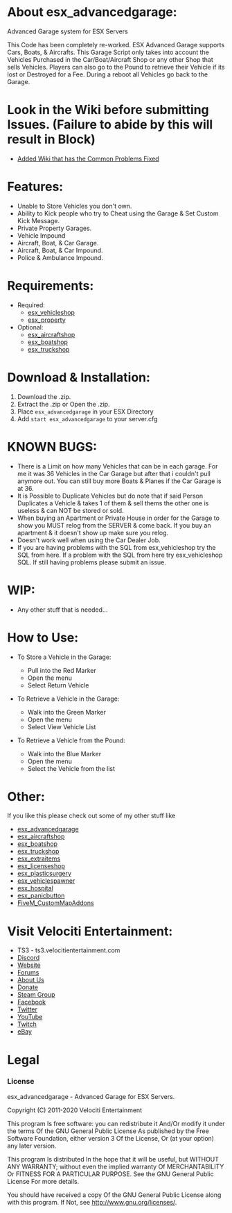 # About esx_advancedgarage:
Advanced Garage system for ESX Servers

This Code has been completely re-worked. ESX Advanced Garage supports Cars, Boats, & Aircrafts. This Garage Script only takes into account the Vehicles Purchased in the Car/Boat/Aircraft Shop or any other Shop that sells Vehicles. Players can also go to the Pound to retrieve their Vehicle if its lost or Destroyed for a Fee. During a reboot all Vehicles go back to the Garage.

# Look in the Wiki before submitting Issues. (Failure to abide by this will result in Block)
* [Added Wiki that has the Common Problems Fixed](https://github.com/HumanTree92/esx_advancedgarage/wiki)

# Features:
* Unable to Store Vehicles you don't own.
* Ability to Kick people who try to Cheat using the Garage & Set Custom Kick Message.
* Private Property Garages.
* Vehicle Impound
* Aircraft, Boat, & Car Garage.
* Aircraft, Boat, & Car Impound.
* Police & Ambulance Impound.

# Requirements:
* Required:
  * [esx_vehicleshop](https://github.com/ESX-Org/esx_vehicleshop)
  * [esx_property](https://github.com/ESX-Org/esx_property)
* Optional:
  * [esx_aircraftshop](https://github.com/HumanTree92/esx_aircraftshop)
  * [esx_boatshop](https://github.com/HumanTree92/esx_boatshop)
  * [esx_truckshop](https://github.com/HumanTree92/esx_truckshop)

# Download & Installation:
1) Download the .zip.
2) Extract the .zip or Open the .zip.
3) Place `esx_advancedgarage` in your ESX Directory
4) Add `start esx_advancedgarage` to your server.cfg

# KNOWN BUGS:
* There is a Limit on how many Vehicles that can be in each garage. For me it was 36 Vehicles in the Car Garage but after that i couldn't pull anymore out. You can still buy more Boats & Planes if the Car Garage is at 36.
* It is Possible to Duplicate Vehicles but do note that if said Person Duplicates a Vehicle & takes 1 of them & sell thems the other one is useless & can NOT be stored or sold.
* When buying an Apartment or Private House in order for the Garage to show you MUST relog from the SERVER & come back. If you buy an apartment & it doesn't show up make sure you relog.
* Doesn't work well when using the Car Dealer Job.
* If you are having problems with the SQL from esx_vehicleshop try the SQL from here. If a problem with the SQL from here try esx_vehicleshop SQL. If still having problems please submit an issue.

# WIP:
* Any other stuff that is needed...

# How to Use:
* To Store a Vehicle in the Garage:
  * Pull into the Red Marker
  * Open the menu
  * Select Return Vehicle

* To Retrieve a Vehicle in the Garage:
  * Walk into the Green Marker
  * Open the menu
  * Select View Vehicle List

* To Retrieve a Vehicle from the Pound:
  * Walk into the Blue Marker
  * Open the menu
  * Select the Vehicle from the list

# Other:
If you like this please check out some of my other stuff like
* [esx_advancedgarage](https://github.com/HumanTree92/esx_advancedgarage)
* [esx_aircraftshop](https://github.com/HumanTree92/esx_aircraftshop)
* [esx_boatshop](https://github.com/HumanTree92/esx_boatshop)
* [esx_truckshop](https://github.com/HumanTree92/esx_truckshop)
* [esx_extraitems](https://github.com/HumanTree92/esx_extraitems)
* [esx_licenseshop](https://github.com/HumanTree92/esx_licenseshop)
* [esx_plasticsurgery](https://github.com/HumanTree92/esx_plasticsurgery)
* [esx_vehiclespawner](https://github.com/HumanTree92/esx_vehiclespawner)
* [esx_hospital](https://github.com/HumanTree92/esx_hospital)
* [esx_panicbutton](https://github.com/HumanTree92/esx_panicbutton)
* [FiveM_CustomMapAddons](https://github.com/HumanTree92/FiveM_CustomMapAddons)

# Visit Velociti Entertainment:
* TS3 - ts3.velocitientertainment.com
* [Discord](http://discord.velocitientertainment.com)
* [Website](http://velocitientertainment.com/)
* [Forums](http://velocitientertainment.com/forum)
* [About Us](http://velocitientertainment.com/pc-gaming/)
* [Donate](http://velocitientertainment.com/donations/)
* [Steam Group](http://steamcommunity.com/groups/velocitientertainment)
* [Facebook](http://facebook.com/VelocitiEntertainment)
* [Twitter](http://twitter.com/VelocitiEnt)
* [YouTube](http://youtube.com/user/HumanTree92)
* [Twitch](http://twitch.tv/humantree92)
* [eBay](http://ebay.com/usr/humantree92)

# Legal
### License
esx_advancedgarage - Advanced Garage for ESX Servers.

Copyright (C) 2011-2020 Velociti Entertainment

This program Is free software: you can redistribute it And/Or modify it under the terms Of the GNU General Public License As published by the Free Software Foundation, either version 3 Of the License, Or (at your option) any later version.

This program Is distributed In the hope that it will be useful, but WITHOUT ANY WARRANTY; without even the implied warranty Of MERCHANTABILITY Or FITNESS FOR A PARTICULAR PURPOSE. See the GNU General Public License For more details.

You should have received a copy Of the GNU General Public License along with this program. If Not, see http://www.gnu.org/licenses/.

